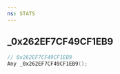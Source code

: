 ```yaml
---
ns: STATS
---
```

## _0x262EF7CF49CF1EB9

```c
// 0x262EF7CF49CF1EB9
Any _0x262EF7CF49CF1EB9();
```

